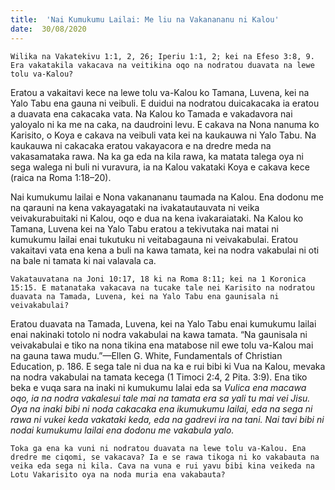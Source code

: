 ```yaml
---
title:  'Nai Kumukumu Lailai: Me liu na Vakanananu ni Kalou'
date:  30/08/2020
---
```


`Wilika na Vakatekivu 1:1, 2, 26; Iperiu 1:1, 2; kei na Efeso 3:8, 9. Era vakatakila vakacava na veitikina oqo na nodratou duavata na lewe tolu va-Kalou?`

Eratou a vakaitavi kece na lewe tolu va-Kalou ko Tamana, Luvena, kei na Yalo Tabu ena gauna ni veibuli. E duidui na nodratou duicakacaka ia eratou a duavata ena cakacaka vata. Na Kalou ko Tamada e vakadavora nai yaloyalo ni ka me na caka, na daudroini levu. E cakava na Nona nanuma ko Karisito, o Koya e cakava na veibuli vata kei na kaukauwa ni Yalo Tabu. Na kaukauwa ni cakacaka eratou vakayacora e na dredre meda na vakasamataka rawa. Na ka ga eda na kila rawa, ka matata talega oya ni sega walega ni buli ni vuravura, ia na Kalou vakataki Koya e cakava kece (raica na Roma 1:18–20).

Nai kumukumu lailai e Nona vakanananu taumada na Kalou. Ena dodonu me na qarauni na kena vakayagataki na ivakatautauvata ni veika veivakurabuitaki ni Kalou, oqo e dua na kena ivakaraiataki. Na Kalou ko Tamana, Luvena kei na Yalo Tabu eratou a tekivutaka nai matai ni kumukumu lailai enai tukutuku ni veitabagauna ni veivakabulai. Eratou vakaitavi vata ena kena a buli na kawa tamata, kei na nodra vakabulai ni oti na bale ni tamata ki nai valavala ca.

`Vakatauvatana na Joni 10:17, 18 ki na Roma 8:11; kei na 1 Koronica 15:15. E matanataka vakacava na tucake tale nei Karisito na nodratou duavata na Tamada, Luvena, kei na Yalo Tabu ena gaunisala ni veivakabulai?`

Eratou duavata na Tamada, Luvena, kei na Yalo Tabu enai kumukumu lailai enai nakinaki totolo ni nodra vakabulai na kawa tamata. “Na gaunisala ni veivakabulai e tiko na nona tikina ena matabose nil ewe tolu va-Kalou mai na gauna tawa mudu.”—Ellen G. White, Fundamentals of Christian Education, p. 186. E sega tale ni dua na ka e rui bibi ki Vua na Kalou, mevaka na nodra vakabulai na tamata kecega (1 Timoci 2:4, 2 Pita. 3:9). Ena tiko beka e vuqa sara na inaki ni kumukumu lalai eda sa _Vulica ena macawa oqo, ia na nodra vakalesui tale mai na tamata era sa yali tu mai vei Jisu. Oya na inaki bibi ni noda cakacaka ena ikumukumu lailai, eda na sega ni rawa ni vukei keda vakataki keda, eda na gadrevi ira na tani. Nai tavi bibi ni nodai kumukumu lailai ena dodonu me vakabula yalo._

`Toka ga ena ka vuni ni nodratou duavata na lewe tolu va-Kalou. Ena dredre me ciqomi, se vakacava? Ia e se rawa tikoga ni ko vakabauta na veika eda sega ni kila. Cava na vuna e rui yavu bibi kina veikeda na Lotu Vakarisito oya na noda muria ena vakabauta?`